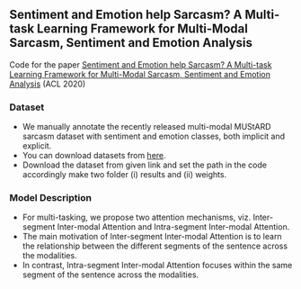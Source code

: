 ## Sentiment and Emotion help Sarcasm? A Multi-task Learning Framework for Multi-Modal Sarcasm, Sentiment and Emotion Analysis
Code for the paper [Sentiment and Emotion help Sarcasm? A Multi-task Learning Framework for Multi-Modal Sarcasm, Sentiment and Emotion Analysis](https://www.aclweb.org/anthology/2020.acl-main.401/) (ACL 2020)

### Dataset
* We manually annotate the recently released multi-modal MUStARD sarcasm dataset with sentiment and emotion classes, both implicit and explicit. 
* You can download datasets from [here](https://drive.google.com/drive/folders/1dJZyCSm80UZFHwbBRRg89njTDOwPkWa8?usp=sharing).
* Download the dataset from given link and set the path in the code accordingly make two folder (i) results and (ii) weights.

### Model Description
* For multi-tasking, we propose two attention mechanisms, viz. Inter-segment Inter-modal Attention and Intra-segment Inter-modal Attention. 
* The main motivation of Inter-segment Inter-modal Attention is to learn the relationship between the different segments of the sentence across the modalities. 
* In contrast, Intra-segment Inter-modal Attention focuses within the same segment of the sentence across the modalities.



